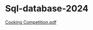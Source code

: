 # Sql-database-2024
[Cooking Competition.pdf](https://github.com/Peter-Kar/Sql-database-2024/files/14668312/Cooking.Competition.pdf)
